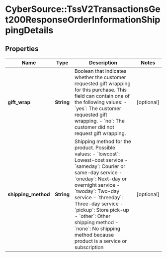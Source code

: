 # CyberSource::TssV2TransactionsGet200ResponseOrderInformationShippingDetails

## Properties
Name | Type | Description | Notes
------------ | ------------- | ------------- | -------------
**gift_wrap** | **String** | Boolean that indicates whether the customer requested gift wrapping for this purchase. This field can contain one of the following values:  - &#x60;yes&#x60;: The customer requested gift wrapping. - &#x60;no&#x60;: The customer did not request gift wrapping.  | [optional] 
**shipping_method** | **String** | Shipping method for the product. Possible values:   - &#x60;lowcost&#x60;: Lowest-cost service  - &#x60;sameday&#x60;: Courier or same-day service  - &#x60;oneday&#x60;: Next-day or overnight service  - &#x60;twoday&#x60;: Two-day service  - &#x60;threeday&#x60;: Three-day service  - &#x60;pickup&#x60;: Store pick-up  - &#x60;other&#x60;: Other shipping method  - &#x60;none&#x60;: No shipping method because product is a service or subscription  | [optional] 


